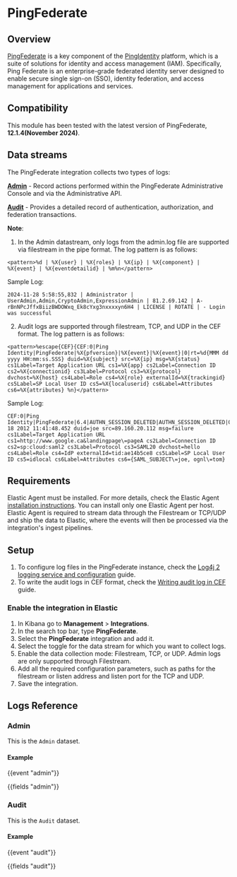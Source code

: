 # PingFederate

## Overview

[PingFederate](https://www.pingidentity.com/en/platform/capabilities/authentication-authority/pingfederate.html) is a key component of the [PingIdentity](https://www.pingidentity.com/en.html) platform, which is a suite of solutions for identity and access management (IAM). Specifically, Ping Federate is an enterprise-grade federated identity server designed to enable secure single sign-on (SSO), identity federation, and access management for applications and services.

## Compatibility

This module has been tested with the latest version of PingFederate, **12.1.4(November 2024)**.
## Data streams

The PingFederate integration collects two types of logs:

**[Admin](https://docs.pingidentity.com/pingfederate/latest/administrators_reference_guide/pf_admin_audit_loggin.html)** - Record actions performed within the PingFederate Administrative Console and via the Administrative API.

**[Audit](https://docs.pingidentity.com/pingfederate/latest/administrators_reference_guide/pf_security_audit_loggin.html)** - Provides a detailed record of authentication, authorization, and federation transactions.

**Note**:

1. In the Admin datastream, only logs from the admin.log file are supported via filestream in the pipe format. The log pattern is as follows:
```
<pattern>%d | %X{user} | %X{roles} | %X{ip} | %X{component} | %X{event} | %X{eventdetailid} | %m%n</pattern>
```
Sample Log:
```
2024-11-28 5:58:55,832 | Administrator | UserAdmin,Admin,CryptoAdmin,ExpressionAdmin | 81.2.69.142 | A-rBnNPcJffxBiizBWDOWxq_Ek8cYxg3nxxxxyn6H4 | LICENSE | ROTATE | - Login was successful
```

2. Audit logs are supported through filestream, TCP, and UDP in the CEF format. The log pattern is as follows:
```
<pattern>%escape{CEF}{CEF:0|Ping Identity|PingFederate|%X{pfversion}|%X{event}|%X{event}|0|rt=%d{MMM dd yyyy HH:mm:ss.SSS} duid=%X{subject} src=%X{ip} msg=%X{status} cs1Label=Target Application URL cs1=%X{app} cs2Label=Connection ID cs2=%X{connectionid} cs3Label=Protocol cs3=%X{protocol} dvchost=%X{host} cs4Label=Role cs4=%X{role} externalId=%X{trackingid} cs5Label=SP Local User ID cs5=%X{localuserid} cs6Label=Attributes cs6=%X{attributes} %n}</pattern>
```
Sample Log:
```
CEF:0|Ping Identity|PingFederate|6.4|AUTHN_SESSION_DELETED|AUTHN_SESSION_DELETED|0|rt=May 18 2012 11:41:48.452 duid=joe src=89.160.20.112 msg=failure cs1Label=Target Application URL cs1=http://www.google.ca&landingpage\=pageA cs2Label=Connection ID cs2=sp:cloud:saml2 cs3Label=Protocol cs3=SAML20 dvchost=hello cs4Label=Role cs4=IdP externalId=tid:ae14b5ce8 cs5Label=SP Local User ID cs5=idlocal cs6Label=Attributes cs6={SAML_SUBJECT\=joe, ognl\=tom}
```

## Requirements

Elastic Agent must be installed. For more details, check the Elastic Agent [installation instructions](docs-content://reference/fleet/install-elastic-agents.md). You can install only one Elastic Agent per host.
Elastic Agent is required to stream data through the Filestream or TCP/UDP and ship the data to Elastic, where the events will then be processed via the integration's ingest pipelines.

## Setup

1. To configure log files in the PingFederate instance, check the [Log4j 2 logging service and configuration](https://docs.pingidentity.com/pingfederate/latest/administrators_reference_guide/pf_log4j_2_loggin_service_and_config.html) guide.
2. To write the audit logs in CEF format, check the [Writing audit log in CEF](https://docs.pingidentity.com/pingfederate/latest/administrators_reference_guide/pf_writin_audit_log_cef.html) guide.

### Enable the integration in Elastic

1. In Kibana go to **Management** > **Integrations**.
2. In the search top bar, type **PingFederate**.
3. Select the **PingFederate** integration and add it.
4. Select the toggle for the data stream for which you want to collect logs.
5. Enable the data collection mode: Filestream, TCP, or UDP. Admin logs are only supported through Filestream.
6. Add all the required configuration parameters, such as paths for the filestream or listen address and listen port for the TCP and UDP.
7. Save the integration.

## Logs Reference

### Admin

This is the `Admin` dataset.

#### Example

{{event "admin"}}

{{fields "admin"}}

### Audit

This is the `Audit` dataset.

#### Example

{{event "audit"}}

{{fields "audit"}}